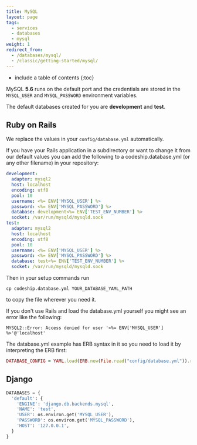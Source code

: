 ```yaml
---
title: MySQL
layout: page
tags:
  - services
  - databases
  - mysql
weight: 1
redirect_from:
  - /databases/mysql/
  - /classic/getting-started/mysql/
---
```


* include a table of contents
{:toc}

MySQL **5.6** runs on the default port and the credentials are stored in the `MYSQL_USER` and `MYSQL_PASSWORD` environment variables.

The default databases created for you are **development** and **test**.

## Ruby on Rails

We replace the values in your `config/database.yml` automatically.

If you have your Rails application in a subdirectory or want to change
it from our default values you can add the following to a codeship.database.yml
(or any other filename) in your repository:

```yaml
development:
  adapter: mysql2
  host: localhost
  encoding: utf8
  pool: 10
  username: <%= ENV['MYSQL_USER'] %>
  password: <%= ENV['MYSQL_PASSWORD'] %>
  database: development<%= ENV['TEST_ENV_NUMBER'] %>
  socket: /var/run/mysqld/mysqld.sock
test:
  adapter: mysql2
  host: localhost
  encoding: utf8
  pool: 10
  username: <%= ENV['MYSQL_USER'] %>
  password: <%= ENV['MYSQL_PASSWORD'] %>
  database: test<%= ENV['TEST_ENV_NUMBER'] %>
  socket: /var/run/mysqld/mysqld.sock
```

Then in your setup commands run

```shell
cp codeship.database.yml YOUR_DATABASE_YAML_PATH
```

to copy the file wherever you need it.

If you don't use Rails and load the database.yml yourself you might see an error like the following:

```shell
MYSQL2::Error: Access denied for user '<%= ENV['MYSQL_USER'] %>'@'localhost'
```

The database.yml example has ERB syntax in it so you need to load it by interpreting the ERB first:

```ruby
DATABASE_CONFIG = YAML.load(ERB.new(File.read("config/database.yml")).result)
```

## Django

```python
DATABASES = {
  'default': {
    'ENGINE': 'django.db.backends.mysql',
    'NAME': 'test',
    'USER': os.environ.get('MYSQL_USER'),
    'PASSWORD': os.environ.get('MYSQL_PASSWORD'),
    'HOST': '127.0.0.1',
  }
}
```
